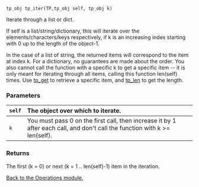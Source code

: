 `tp_obj tp_iter(TP,tp_obj self, tp_obj k) `


Iterate through a list or dict.


If self is a list/string/dictionary, this will iterate over the
elements/characters/keys respectively, if k is an increasing index
starting with 0 up to the length of the object-1.


In the case of a list of string, the returned items will correspond to the
item at index k. For a dictionary, no guarantees are made about the order.
You also cannot call the function with a specific k to get a specific
item -- it is only meant for iterating through all items, calling this
function len(self) times. Use [tp\_get](tp_get.md) to retrieve a specific item, and
[tp\_len](tp_len.md) to get the length.

### Parameters ###


|`self`| The object over which to iterate.|
|:-----|:---------------------------------|
|`k`| You must pass 0 on the first call, then increase it by 1 after each call,     and don't call the function with k >= len(self).|


### Returns ###



The first (k = 0) or next (k = 1 .. len(self)-1) item in the iteration.


[Back to the Operations module.](Operations.md)
